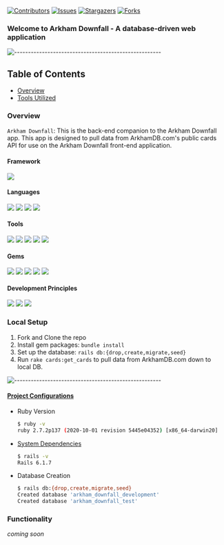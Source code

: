
[![Contributors][contributors-shield]][contributors-url] [![Issues][issues-shield]][issues-url] [![Stargazers][stars-shield]][stars-url] [![Forks][forks-shield]][forks-url]

### Welcome to Arkham Downfall - A database-driven web application

![-----------------------------------------------------](https://raw.githubusercontent.com/andreasbm/readme/master/assets/lines/rainbow.png)

## Table of Contents

- [Overview](#overview)
- [Tools Utilized](#framework)


### Overview

`Arkham Downfall`: This is the back-end companion to the Arkham Downfall app. This app is designed to pull data from ArkhamDB.com's public cards API for use on the Arkham Downfall front-end application.


#### Framework
<p>
  <img src="https://img.shields.io/badge/Ruby%20On%20Rails-b81818.svg?&style=flat&logo=rubyonrails&logoColor=white" />
</p>

#### Languages
<p>
  <img src="https://img.shields.io/badge/Ruby-CC0000.svg?&style=flaste&logo=ruby&logoColor=white" />
  <img src="https://img.shields.io/badge/ActiveRecord-CC0000.svg?&style=flaste&logo=rubyonrails&logoColor=white" />
  <img src="https://img.shields.io/badge/HTML5-0EB201.svg?&style=flaste&logo=html5&logoColor=white" />
  <img src="https://img.shields.io/badge/CSS3-1572B6.svg?&style=flaste&logo=css3&logoColor=white" />
</p>

#### Tools
<p>
  <img src="https://img.shields.io/badge/visualstudiocode-blue.svg?logo=visual-studio-code" />
  <img src="https://img.shields.io/badge/Git-F05032.svg?&style=flaste&logo=git&logoColor=white" />
  <img src="https://img.shields.io/badge/GitHub-181717.svg?&style=flaste&logo=github&logoColor=white" />
  <img src="https://img.shields.io/badge/Postman-FF6E4F.svg?&style=flat&logo=postman&logoColor=white" />
  <img src="https://img.shields.io/badge/PostgreSQL-4169E1.svg?&style=flaste&logo=postgresql&logoColor=white" />
</p>

#### Gems
<p>
  <img src="https://img.shields.io/badge/rspec--rails-b81818.svg?&style=flaste&logo=rubygems&logoColor=white" />
  <img src="https://img.shields.io/badge/pry-b81818.svg?&style=flaste&logo=rubygems&logoColor=white" />  
  <img src="https://img.shields.io/badge/shoulda--matchers-b81818.svg?&style=flaste&logo=rubygems&logoColor=white" />
  <img src="https://img.shields.io/badge/capybara-b81818.svg?&style=flaste&logo=rubygems&logoColor=white" />
  <img src="https://img.shields.io/badge/faraday-b81818.svg?&style=flaste&logo=rubygems&logoColor=white" />
</p>
 
#### Development Principles
<p>
  <img src="https://img.shields.io/badge/OOP-b81818.svg?&style=flaste&logo=OOP&logoColor=white" />
  <img src="https://img.shields.io/badge/TDD-b87818.svg?&style=flaste&logo=TDD&logoColor=white" />
  <img src="https://img.shields.io/badge/REST-33b818.svg?&style=flaste&logo=REST&logoColor=white" />  
</p>

<!-- MARKDOWN LINKS & IMAGES -->

[contributors-shield]: https://img.shields.io/github/contributors/danembb/arkham_downfall.svg?style=flat
[contributors-url]: https://github.com/danembb/arkham_downfall/graphs/contributors
[forks-shield]: https://img.shields.io/github/forks/danembb/arkham_downfall.svg?style=flat
[forks-url]: https://github.com/danembb/arkham_downfall/network/members
[stars-shield]: https://img.shields.io/github/stars/danembb/arkham_downfall.svg?style=flat
[stars-url]: https://github.com/danembb/arkham_downfall/stargazers
[issues-shield]: https://img.shields.io/github/issues/danembb/arkham_downfall.svg?style=flat
[issues-url]: https://github.com/danembb/arkham_downfall/issues

### Local Setup

1. Fork and Clone the repo
2. Install gem packages: `bundle install`
3. Set up the database: `rails db:{drop,create,migrate,seed}`
4. Run `rake cards:get_cards` to pull data from ArkhamDB.com down to local DB. 


![-----------------------------------------------------](https://raw.githubusercontent.com/andreasbm/readme/master/assets/lines/rainbow.png)


#### <ins>Project Configurations</ins>

* Ruby Version
    ```bash
    $ ruby -v
    ruby 2.7.2p137 (2020-10-01 revision 5445e04352) [x86_64-darwin20]
    ```

* [System Dependencies](https://github.com/Bhjones45/tikiarte_be/blob/main/Gemfile)
    ```bash
    $ rails -v
    Rails 6.1.7
    ```

* Database Creation
    ```bash
    $ rails db:{drop,create,migrate,seed}
    Created database 'arkham_downfall_development'
    Created database 'arkham_downfall_test'
    ```

### Functionality

*coming soon*
